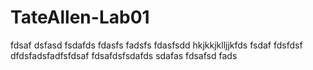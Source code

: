 # TateAllen-Lab01
fdsaf
dsfasd
fsdafds
fdasfs
fadsfs
fdasfsdd
hkjkkjklljjkfds
fsdaf
fdsfdsf
dfdsfadsfadfsfdsaf
fdsafdsfsdafds
sdafas
fdsafsd
fads
